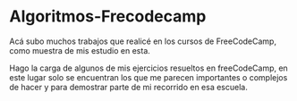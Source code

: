 # Algoritmos-Frecodecamp
Acá subo muchos trabajos que realicé en los cursos de FreeCodeCamp, como muestra de mis estudio en esta.

Hago la carga de algunos de mis ejercicios resueltos en freeCodeCamp, en este lugar solo se encuentran los que me parecen importantes o complejos de hacer y para demostrar parte de mi recorrido en esa escuela.
